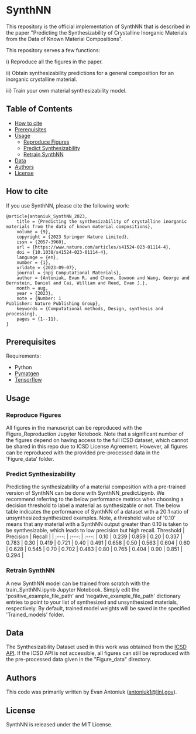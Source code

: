# SynthNN
This repository is the official implementation of SynthNN that is described in the paper "Predicting the Synthesizability of Crystalline Inorganic Materials from the Data of Known Material Compositions".

This repository serves a few functions:

  i) Reproduce all the figures in the paper.
  
  ii) Obtain synthesizability predictions for a general composition for an inorganic crystalline material.
  
  iii) Train your own material synthesizability model.
 
 
## Table of Contents
- [How to cite](#how-to-cite)
- [Prerequisites](#prerequisites)
- [Usage](#usage)
  - [Reproduce Figures](#reproduce-figures)
  - [Predict Synthesizability](#predict-synthesizability)
  - [Retrain SynthNN](#retrain-synthnn)
- [Data](#data)
- [Authors](#authors)
- [License](#license)

## How to cite
If you use SynthNN, please cite the following work:

```
@article{antoniuk_SynthNN_2023,
	title = {Predicting the synthesizability of crystalline inorganic materials from the data of known material compositions},
	volume = {9},
	copyright = {2023 Springer Nature Limited},
	issn = {2057-3960},
	url = {https://www.nature.com/articles/s41524-023-01114-4},
	doi = {10.1038/s41524-023-01114-4},
	language = {en},
	number = {1},
	urldate = {2023-09-07},
	journal = {npj Computational Materials},
	author = {Antoniuk, Evan R. and Cheon, Gowoon and Wang, George and Bernstein, Daniel and Cai, William and Reed, Evan J.},
	month = aug,
	year = {2023},
	note = {Number: 1
Publisher: Nature Publishing Group},
	keywords = {Computational methods, Design, synthesis and processing},
	pages = {1--11},
}
```

## Prerequisites
Requirements:
- Python
- [Pymatgen](https://pymatgen.org/installation.html)
- [Tensorflow](https://www.tensorflow.org/install)

## Usage
### Reproduce Figures
All figures in the manuscript can be reproduced with the Figure_Reproduction Jupyter Notebook. Note that a significant number of the figures depend on having access to the full ICSD dataset, which cannot be shared in this repo due to ICSD License Agreement. However, all figures can be reproduced with the provided pre-processed data in the 'Figure_data' folder.

### Predict Synthesizability
Predicting the synthesizability of a material composition with a pre-trained version of SynthNN can be done with SynthNN_predict.ipynb.
We recommend referring to the below performance metrics when choosing a decision threshold to label a material as synthesizable or not. The below table indicates the performance of
SynthNN of a dataset with a 20:1 ratio of unsynthesized:synthesized examples. Note, a threshold value of '0.10' means that any material with a SynthNN output greater than 0.10 is taken to be synthesizable, which leads to low precision but high recall.
Threshold | Precision | Recall | 
| :---: | :---: | :---: |
0.10 | 0.239 | 0.859 |
0.20 | 0.337 | 0.783 |
0.30 | 0.419 | 0.721 |
0.40 | 0.491 | 0.658 |
0.50 | 0.563 | 0.604 |
0.60 | 0.628 | 0.545 |
0.70 | 0.702 | 0.483 |
0.80 | 0.765 | 0.404 |
0.90 | 0.851 | 0.294 |

### Retrain SynthNN
A new SynthNN model can be trained from scratch with the train_SynthNN.ipynb Jupyter Notebook. Simply edit the 'positive_example_file_path' and 'negative_example_file_path' dictionary entries to point to your list of synthesized and unsynthesized materials, respectively. By default, trained model weights will be saved in the specified 'Trained_models' folder.

## Data
The Synthesizability Dataset used in this work was obtained from the [ICSD API](https://icsd.products.fiz-karlsruhe.de/en/products/icsd-products#icsd+api+service). If the ICSD API is not accessible, all figures can still be reproduced with the pre-processed data given in the "Figure_data" directory.

## Authors
This code was primarily written by Evan Antoniuk (antoniuk1@llnl.gov).

## License
SynthNN is released under the MIT License.
